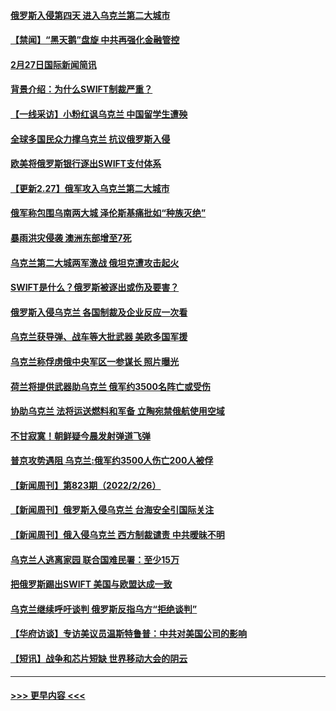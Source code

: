 #### [俄罗斯入侵第四天 进入乌克兰第二大城市](../pages/prog202/a103359421.md?t=02280101) 
#### [【禁闻】“黑天鹅”盘旋 中共再强化金融管控](../pages/prog202/a103359407.md?t=02280101) 
#### [2月27日国际新闻简讯](../pages/prog202/a103359393.md?t=02280101) 
#### [背景介绍：为什么SWIFT制裁严重？](../pages/prog202/a103359370.md?t=02280101) 
#### [【一线采访】小粉红讽乌克兰 中国留学生遭殃](../pages/prog202/a103359385.md?t=02280101) 
#### [全球多国民众力撑乌克兰 抗议俄罗斯入侵](../pages/prog202/a103359365.md?t=02280101) 
#### [欧美将俄罗斯银行逐出SWIFT支付体系](../pages/prog202/a103359339.md?t=02280101) 
#### [【更新2.27】俄军攻入乌克兰第二大城市](../pages/prog202/a103359305.md?t=02280101) 
#### [俄军称包围乌南两大城 泽伦斯基痛批如“种族灭绝”](../pages/prog202/a103359296.md?t=02280101) 
#### [暴雨洪灾侵袭 澳洲东部增至7死](../pages/prog202/a103359289.md?t=02280101) 
#### [乌克兰第二大城两军激战 俄坦克遭攻击起火](../pages/prog202/a103359276.md?t=02280101) 
#### [SWIFT是什么？俄罗斯被逐出或伤及要害？](../pages/prog202/a103359242.md?t=02280101) 
#### [俄罗斯入侵乌克兰 各国制裁及企业反应一次看](../pages/prog202/a103359169.md?t=02280101) 
#### [乌克兰获导弹、战车等大批武器 美欧多国军援](../pages/prog202/a103359171.md?t=02280101) 
#### [乌克兰称俘虏俄中央军区一参谋长 照片曝光](../pages/prog202/a103359134.md?t=02280101) 
#### [荷兰将提供武器助乌克兰 俄军约3500名阵亡或受伤](../pages/prog202/a103359149.md?t=02280101) 
#### [协助乌克兰 法将运送燃料和军备 立陶宛禁俄航使用空域](../pages/prog202/a103359130.md?t=02280101) 
#### [不甘寂寞！朝鲜疑今晨发射弹道飞弹](../pages/prog202/a103359120.md?t=02280101) 
#### [普京攻势遇阻 乌克兰:俄军约3500人伤亡200人被俘](../pages/prog202/a103359107.md?t=02280101) 
#### [【新闻周刊】第823期（2022/2/26）](../pages/prog202/a103359015.md?t=02280101) 
#### [【新闻周刊】俄罗斯入侵乌克兰 台海安全引国际关注](../pages/prog202/a103358997.md?t=02280101) 
#### [【新闻周刊】俄入侵乌克兰 西方制裁谴责 中共暧昧不明](../pages/prog202/a103358918.md?t=02280101) 
#### [乌克兰人逃离家园 联合国难民署：至少15万](../pages/prog202/a103358960.md?t=02280101) 
#### [把俄罗斯踢出SWIFT 美国与欧盟达成一致](../pages/prog202/a103358897.md?t=02280101) 
#### [乌克兰继续呼吁谈判 俄罗斯反指乌方“拒绝谈判”](../pages/prog202/a103358914.md?t=02280101) 
#### [【华府访谈】专访美议员温斯特鲁普：中共对美国公司的影响](../pages/prog202/a103358899.md?t=02280101) 
#### [【短讯】战争和芯片短缺 世界移动大会的阴云](../pages/prog202/a103358907.md?t=02280101) 

----
#### [ >>> 更早内容 <<< ](../indexes/prog202-earlier.md)
